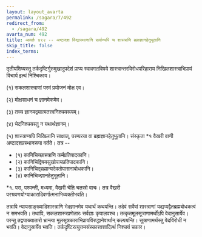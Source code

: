 ```yaml
---
layout: layout_avarta
permalink: /sagara/7/492
redirect_from:
  - /sagara/492
avarta_num: 492
title: आवर्तः ४९२ -- अष्टादश विद्यास्थानानि सर्वाण्यपि च शास्त्राणि ब्रह्मज्ञानहेतुभूतानि
skip_title: false
index_terms: 
---
```


तृतीयशिष्यस्तु तर्कदृष्टिर्गुरुमुखादुपदेशं प्राप्य स्वावगतविषये शास्त्रान्तरविरोधपरिहाराय निखिलशास्त्राभिप्रायं विचार्य इत्थं निश्चिकाय।

(१) सकलशास्त्राणां परमं प्रयोजनं मोक्ष एव।

(२) मोक्षसाधनं च ज्ञानमेकमेव।

(३) तच्च ज्ञानमद्वयात्मतत्त्वनिश्चयरूपम्।

(४) भेदनिश्चयस्तु न यथार्थज्ञानम्।

(५) शास्त्राण्यपि निखिलानि साक्षात्, परम्परया वा ब्रह्मज्ञानहेतुभूतानि।
संस्कृता *१ वैखरी वाणी अष्टादशप्रस्थानरूपा वर्तते। तत्र --

- (१) कानिचिच्छास्त्राणि कर्मप्रतिपादकानि।
- (२) कानिचिद्विषयसुखोपायप्रतिपादकानि।
- (३) कानिचिद्ब्रह्मान्यदेवतोपासनाबोधकानि।
- (४) कानिचिज्ज्ञानहेतुभूतानि।

<div class="footnote" markdown="1">
*१. परा, पश्यन्ती, मध्यमा, वैखरी चेति चतस्रो वाचः। तत्र वैखरी परश्रवणयोग्याकारादिवर्णात्मनाभिव्यक्तीभवति।
</div>

तत्रापि न्यायसाङ्ख्यादिशास्त्राणि भेदज्ञानमेव यथार्थं कथयन्ति। तदेवं
सर्वेषां शास्त्राणां यद्यप्यद्वैतब्रह्मबोधकत्वं न समभवति। तथापि, सकलशास्त्रप्रणेतारः सर्वज्ञाः कृपालवश्च। तत्कृतमूलसूत्राणामर्थोऽपि वेदानुसार्येव।
परन्तु तद्व्याख्यातारो भ्रान्त्या मूलसूत्रकाराभिप्रायविरुद्धानेवार्थान् कल्पयन्ति।
सूत्राणामर्थस्तु वेदविरोधी न भवति। वेदानुसार्येव भवति। तर्कदृष्टिरत्युत्तमसंस्कारवशादित्थं निश्चयं चकार।
